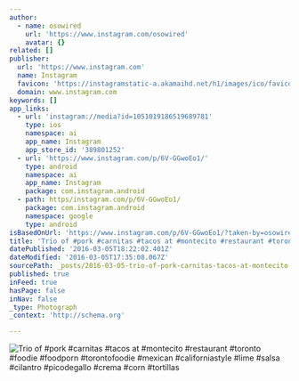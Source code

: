 ```yaml
---
author:
  - name: osowired
    url: 'https://www.instagram.com/osowired'
    avatar: {}
related: []
publisher:
  url: 'https://www.instagram.com'
  name: Instagram
  favicon: 'https://instagramstatic-a.akamaihd.net/h1/images/ico/favicon.ico/7cdab0872b15.ico'
  domain: www.instagram.com
keywords: []
app_links:
  - url: 'instagram://media?id=1051019186519689781'
    type: ios
    namespace: ai
    app_name: Instagram
    app_store_id: '389801252'
  - url: 'https://www.instagram.com/p/6V-GGwoEo1/'
    type: android
    namespace: ai
    app_name: Instagram
    package: com.instagram.android
  - path: https/instagram.com/p/6V-GGwoEo1/
    package: com.instagram.android
    namespace: google
    type: android
isBasedOnUrl: 'https://www.instagram.com/p/6V-GGwoEo1/?taken-by=osowired'
title: 'Trio of #pork #carnitas #tacos at #montecito #restaurant #toronto #foodie #foodporn #torontofoodie #mexican #californiastyle #lime #salsa #cilantro #picodegallo #crema #corn #tortillas'
datePublished: '2016-03-05T18:22:02.401Z'
dateModified: '2016-03-05T17:35:08.067Z'
sourcePath: _posts/2016-03-05-trio-of-pork-carnitas-tacos-at-montecito-restaurant-to.md
published: true
inFeed: true
hasPage: false
inNav: false
_type: Photograph
_context: 'http://schema.org'

---
```

![Trio of &num;pork &num;carnitas &num;tacos at &num;montecito &num;restaurant &num;toronto &num;foodie &num;foodporn &num;torontofoodie &num;mexican &num;californiastyle &num;lime &num;salsa &num;cilantro &num;picodegallo &num;crema &num;corn &num;tortillas](https://scontent.cdninstagram.com/t51.2885-15/s640x640/sh0.08/e35/11372056_483577848479968_952883969_n.jpg?ig_cache_key=MTA1MTAxOTE4NjUxOTY4OTc4MQ%3D%3D.2)